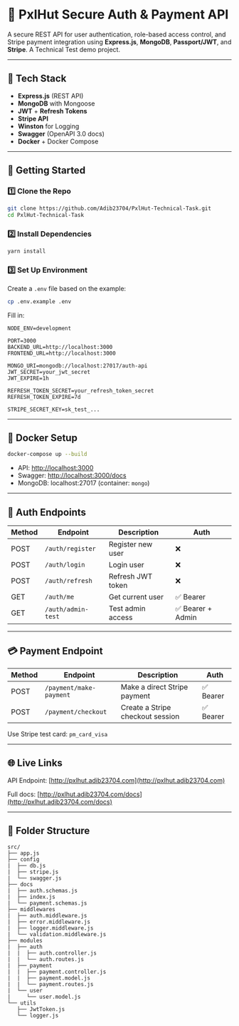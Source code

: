 # 🔐 PxlHut Secure Auth & Payment API

A secure REST API for user authentication, role-based access control, and Stripe payment integration using **Express.js**, **MongoDB**, **Passport/JWT**, and **Stripe**. A Technical Test demo project.

---

## 🧰 Tech Stack

- **Express.js** (REST API)
- **MongoDB** with Mongoose
- **JWT** + **Refresh Tokens**
- **Stripe API**
- **Winston** for Logging
- **Swagger** (OpenAPI 3.0 docs)
- **Docker** + Docker Compose

---

## 🚀 Getting Started

### 1️⃣ Clone the Repo

```bash
git clone https://github.com/Adib23704/PxlHut-Technical-Task.git
cd PxlHut-Technical-Task
```

### 2️⃣ Install Dependencies

```bash
yarn install
```

### 3️⃣ Set Up Environment

Create a `.env` file based on the example:

```bash
cp .env.example .env
```

Fill in:

```env
NODE_ENV=development

PORT=3000
BACKEND_URL=http://localhost:3000
FRONTEND_URL=http://localhost:3000

MONGO_URI=mongodb://localhost:27017/auth-api
JWT_SECRET=your_jwt_secret
JWT_EXPIRE=1h

REFRESH_TOKEN_SECRET=your_refresh_token_secret
REFRESH_TOKEN_EXPIRE=7d

STRIPE_SECRET_KEY=sk_test_...
```

---

## 🐳 Docker Setup

```bash
docker-compose up --build
```

- API: [http://localhost:3000](http://localhost:3000)
- Swagger: [http://localhost:3000/docs](http://localhost:3000/docs)
- MongoDB: localhost:27017 (container: `mongo`)

---

## 🔐 Auth Endpoints

| Method | Endpoint           | Description       | Auth              |
| ------ | ------------------ | ----------------- | ----------------- |
| POST   | `/auth/register`   | Register new user | ❌                |
| POST   | `/auth/login`      | Login user        | ❌                |
| POST   | `/auth/refresh`    | Refresh JWT token | ❌                |
| GET    | `/auth/me`         | Get current user  | ✅ Bearer         |
| GET    | `/auth/admin-test` | Test admin access | ✅ Bearer + Admin |

---

## 💳 Payment Endpoint

| Method | Endpoint                | Description                      | Auth      |
| ------ | ----------------------- | -------------------------------- | --------- |
| POST   | `/payment/make-payment` | Make a direct Stripe payment     | ✅ Bearer |
| POST   | `/payment/checkout`     | Create a Stripe checkout session | ✅ Bearer |

Use Stripe test card: `pm_card_visa`

---

## 🌐 Live Links

API Endpoint: [http://pxlhut.adib23704.com](http://pxlhut.adib23704.com)

Full docs: [http://pxlhut.adib23704.com/docs](http://pxlhut.adib23704.com/docs)

---

## 📂 Folder Structure

```
src/
├── app.js
├── config
|  ├── db.js
|  ├── stripe.js
|  └── swagger.js
├── docs
|  ├── auth.schemas.js
|  ├── index.js
|  └── payment.schemas.js
├── middlewares
|  ├── auth.middleware.js
|  ├── error.middleware.js
|  ├── logger.middleware.js
|  └── validation.middleware.js
├── modules
|  ├── auth
|  |  ├── auth.controller.js
|  |  └── auth.routes.js
|  ├── payment
|  |  ├── payment.controller.js
|  |  ├── payment.model.js
|  |  └── payment.routes.js
|  └── user
|     └── user.model.js
└── utils
   ├── JwtToken.js
   └── logger.js
```
